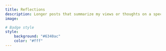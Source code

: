 ```yaml
---
title: Reflections
description: Longer posts that summarize my views or thoughts on a specific topic
image: 

# Badge style
style:
    background: "#6340ac"
    color: "#fff"
---
```

